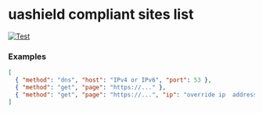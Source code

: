 # uashield compliant sites list 

[![Test](https://github.com/xlenz/sites/actions/workflows/test.yml/badge.svg)](https://github.com/xlenz/sites/actions/workflows/test.yml)

### Examples

```json
[
  { "method": "dns", "host": "IPv4 or IPv6", "port": 53 },
  { "method": "get", "page": "https://..." },
  { "method": "get", "page": "https://...", "ip": "override ip  address with a static one" }
]
```
